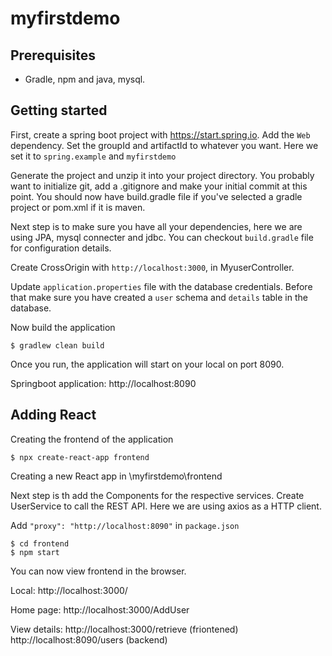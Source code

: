 # myfirstdemo

## Prerequisites 
* Gradle, npm and java, mysql. 

## Getting started
First, create a spring boot project with https://start.spring.io. Add the `Web` dependency. Set the groupId and
artifactId to whatever you want. Here we set it to `spring.example` and `myfirstdemo`

Generate the project and unzip it into your project directory. You probably want to initialize git, add a .gitignore and make your initial commit at this point.
You should now have build.gradle file if you've selected a gradle project or pom.xml if it is maven.

Next step is to make sure you have all your dependencies, here we are using JPA, mysql connecter and jdbc. You can checkout `build.gradle` file for configuration details. 

Create CrossOrigin with `http://localhost:3000`, in MyuserController.

Update `application.properties` file with the database credentials. Before that make sure you have created a `user` schema and `details` table in the database.  

Now build the application

```
$ gradlew clean build
```

Once you run, the application will start on your local on port 8090. 

Springboot application: http://localhost:8090

## Adding React

Creating the frontend of the application 

```
$ npx create-react-app frontend
```
Creating a new React app in \myfirstdemo\frontend

Next step is th add the Components for the respective services. Create UserService to call the REST API. Here we are using axios as a HTTP client.

Add `"proxy": "http://localhost:8090"` in `package.json`

```
$ cd frontend
$ npm start
```

You can now view frontend in the browser.

  Local:            http://localhost:3000/

  Home page: http://localhost:3000/AddUser

  View details: http://localhost:3000/retrieve (friontened)
                http://localhost:8090/users (backend)

  
